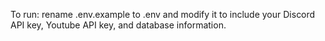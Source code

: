 To run:
rename .env.example to .env and modify it to include your Discord API key, Youtube API key, and database information.